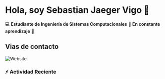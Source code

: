# Hola, soy Sebastian Jaeger Vigo 👋

:computer: **Estudiante de Ingeniería de Sistemas Computacionales**
:pencil: **En constante aprendizaje** :rocket:

## Vias de contacto

![Website](https://img.shields.io/website?url=https%3A%2F%2Fwww.linkedin.com%2Fin%2Fsebastian-jaeger-vigo-911339169&up_message=Linkedin&style=social)

### ⚡ Actividad Reciente
<!--RECENT_ACTIVITY:start-->

<!--END_SECTION:last_update-->

<!--
**sjaegervigo/sjaegervigo** is a ✨ _special_ ✨ repository because its `README.md` (this file) appears on your GitHub profile.

Here are some ideas to get you started:

- 🔭 I’m currently working on ...
- 🌱 I’m currently learning ...
- 👯 I’m looking to collaborate on ...
- 🤔 I’m looking for help with ...
- 💬 Ask me about ...
- 📫 How to reach me: ...
- 😄 Pronouns: ...
- ⚡ Fun fact: ...
-->
